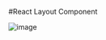 #React Layout Component

![image](https://user-images.githubusercontent.com/98078487/211738151-9ed1d181-bbe4-4862-a420-c7558ba67668.png)
